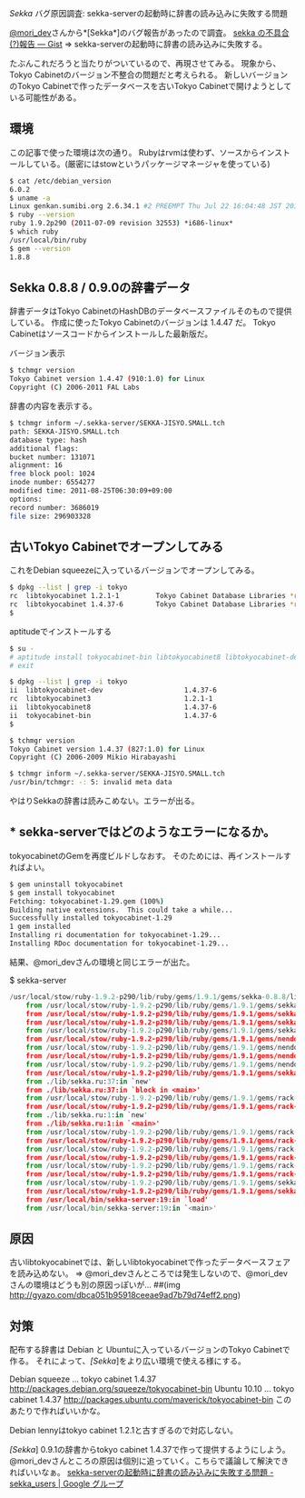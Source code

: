 *Sekka* バグ原因調査: sekka-serverの起動時に辞書の読み込みに失敗する問題

[@mori_dev](http://twitter.com/mori_dev)さんから*[Sekka*]のバグ報告があったので調査。
 [sekka の不具合(?)報告 — Gist](http://gist.github.com/1168173)
 => sekka-serverの起動時に辞書の読み込みに失敗する。

たぶんこれだろうと当たりがついているので、再現させてみる。
現象から、Tokyo Cabinetのバージョン不整合の問題だと考えられる。
新しいバージョンのTokyo Cabinetで作ったデータベースを古いTokyo Cabinetで開けようとしている可能性がある。

## 環境
この記事で使った環境は次の通り。
Rubyはrvmは使わず、ソースからインストールしている。(厳密にはstowというパッケージマネージャを使っている)
```bash
$ cat /etc/debian_version 
6.0.2
$ uname -a
Linux genkan.sumibi.org 2.6.34.1 #2 PREEMPT Thu Jul 22 16:04:48 JST 2010 i686 GNU/Linux
$ ruby --version
ruby 1.9.2p290 (2011-07-09 revision 32553) *i686-linux*
$ which ruby
/usr/local/bin/ruby
$ gem --version
1.8.8
```

## Sekka 0.8.8 / 0.9.0の辞書データ

辞書データはTokyo CabinetのHashDBのデータベースファイルそのもので提供している。
作成に使ったTokyo Cabinetのバージョンは 1.4.47 だ。
Tokyo Cabinetはソースコードからインストールした最新版だ。

バージョン表示
```bash
$ tchmgr version
Tokyo Cabinet version 1.4.47 (910:1.0) for Linux
Copyright (C) 2006-2011 FAL Labs
```

辞書の内容を表示する。
```bash
$ tchmgr inform ~/.sekka-server/SEKKA-JISYO.SMALL.tch
path: SEKKA-JISYO.SMALL.tch
database type: hash
additional flags:
bucket number: 131071
alignment: 16
free block pool: 1024
inode number: 6554277
modified time: 2011-08-25T06:30:09+09:00
options:
record number: 3686019
file size: 296903328
```

## 古いTokyo Cabinetでオープンしてみる
これをDebian squeezeに入っているバージョンでオープンしてみる。

```bash
$ dpkg --list | grep -i tokyo
rc  libtokyocabinet 1.2.1-1         Tokyo Cabinet Database Libraries *runtime*
rc  libtokyocabinet 1.4.37-6        Tokyo Cabinet Database Libraries *runtime*
$
```

aptitudeでインストールする
```bash
$ su -
# aptitude install tokyocabinet-bin libtokyocabinet8 libtokyocabinet-dev 
# exit
```

```bash
$ dpkg --list | grep -i tokyo
ii  libtokyocabinet-dev                    1.4.37-6                               Tokyo Cabinet Database Libraries *development*
rc  libtokyocabinet3                       1.2.1-1                                Tokyo Cabinet Database Libraries *runtime*
ii  libtokyocabinet8                       1.4.37-6                               Tokyo Cabinet Database Libraries *runtime*
ii  tokyocabinet-bin                       1.4.37-6                               Tokyo Cabinet Database Utilities
$
```

```bash
$ tchmgr version
Tokyo Cabinet version 1.4.37 (827:1.0) for Linux
Copyright (C) 2006-2009 Mikio Hirabayashi
```

```bash
$ tchmgr inform ~/.sekka-server/SEKKA-JISYO.SMALL.tch
/usr/bin/tchmgr: -: 5: invalid meta data
```

やはりSekkaの辞書は読みこめない。エラーが出る。

## * sekka-serverではどのようなエラーになるか。

tokyocabinetのGemを再度ビルドしなおす。
そのためには、再インストールすればよい。
```bash
$ gem uninstall tokyocabinet
$ gem install tokyocabinet
Fetching: tokyocabinet-1.29.gem (100%)
Building native extensions.  This could take a while...
Successfully installed tokyocabinet-1.29
1 gem installed
Installing ri documentation for tokyocabinet-1.29...
Installing RDoc documentation for tokyocabinet-1.29...
```

結果、@mori_devさんの環境と同じエラーが出た。

$ sekka-server
```python
/usr/local/stow/ruby-1.9.2-p290/lib/ruby/gems/1.9.1/gems/sekka-0.8.8/lib/sekka/jisyo-db.nnd:176: TokyoCabinet::HDB.open error: file=/home/kiyoka/.sekka-server/SEKKA-JISYO.SMALL.tch (RuntimeError)
	from /usr/local/stow/ruby-1.9.2-p290/lib/ruby/gems/1.9.1/gems/sekka-0.8.8/lib/sekka/kvs.rb:56:in `open'
	from /usr/local/stow/ruby-1.9.2-p290/lib/ruby/gems/1.9.1/gems/sekka-0.8.8/lib/sekka/jisyo-db.nnd:216:in `block (2 levels) in initialize'
	from /usr/local/stow/ruby-1.9.2-p290/lib/ruby/gems/1.9.1/gems/sekka-0.8.8/lib/sekka/jisyo-db.nnd:461:in `call'
	from /usr/local/stow/ruby-1.9.2-p290/lib/ruby/gems/1.9.1/gems/sekka-0.8.8/lib/sekka/jisyo-db.nnd:461:in `block in initialize'
	from /usr/local/stow/ruby-1.9.2-p290/lib/ruby/gems/1.9.1/gems/nendo-0.5.2/lib/nendo.rb:1598:in `call'
	from /usr/local/stow/ruby-1.9.2-p290/lib/ruby/gems/1.9.1/gems/nendo-0.5.2/lib/nendo.rb:1598:in `callProcedure'
	from /usr/local/stow/ruby-1.9.2-p290/lib/ruby/gems/1.9.1/gems/nendo-0.5.2/lib/nendo.rb:1336:in `openSekkaJisyo'
	from /usr/local/stow/ruby-1.9.2-p290/lib/ruby/gems/1.9.1/gems/nendo-0.5.2/lib/nendo.rb:1336:in `openSekkaJisyo'
	from /usr/local/stow/ruby-1.9.2-p290/lib/ruby/gems/1.9.1/gems/sekka-0.8.8/lib/sekkaserver.rb:57:in `initialize'
	from ./lib/sekka.ru:37:in `new'
	from ./lib/sekka.ru:37:in `block in <main>'
	from /usr/local/stow/ruby-1.9.2-p290/lib/ruby/gems/1.9.1/gems/rack-1.3.2/lib/rack/builder.rb:51:in `instance_eval'
	from /usr/local/stow/ruby-1.9.2-p290/lib/ruby/gems/1.9.1/gems/rack-1.3.2/lib/rack/builder.rb:51:in `initialize'
	from ./lib/sekka.ru:1:in `new'
	from ./lib/sekka.ru:1:in `<main>'
	from /usr/local/stow/ruby-1.9.2-p290/lib/ruby/gems/1.9.1/gems/rack-1.3.2/lib/rack/builder.rb:40:in `eval'
	from /usr/local/stow/ruby-1.9.2-p290/lib/ruby/gems/1.9.1/gems/rack-1.3.2/lib/rack/builder.rb:40:in `parse_file'
	from /usr/local/stow/ruby-1.9.2-p290/lib/ruby/gems/1.9.1/gems/rack-1.3.2/lib/rack/server.rb:200:in `app'
	from /usr/local/stow/ruby-1.9.2-p290/lib/ruby/gems/1.9.1/gems/rack-1.3.2/lib/rack/server.rb:301:in `wrapped_app'
	from /usr/local/stow/ruby-1.9.2-p290/lib/ruby/gems/1.9.1/gems/rack-1.3.2/lib/rack/server.rb:252:in `start'
	from /usr/local/stow/ruby-1.9.2-p290/lib/ruby/gems/1.9.1/gems/rack-1.3.2/lib/rack/server.rb:137:in `start'
	from /usr/local/stow/ruby-1.9.2-p290/lib/ruby/gems/1.9.1/gems/sekka-0.8.8/bin/sekka-server:90:in `main'
	from /usr/local/stow/ruby-1.9.2-p290/lib/ruby/gems/1.9.1/gems/sekka-0.8.8/bin/sekka-server:100:in `<top (required)>'
	from /usr/local/bin/sekka-server:19:in `load'
	from /usr/local/bin/sekka-server:19:in `<main>'
```

## 原因
古いlibtokyocabinetでは、新しいlibtokyocabinetで作ったデータベースフェアを読み込めない。
=> @mori_devさんところでは発生しないので、@mori_devさんの環境はどうも別の原因っぽいが…
 ##(img http://gyazo.com/dbca051b95918ceeae9ad7b79d74eff2.png)

## 対策
配布する辞書は Debian と Ubuntuに入っているバージョンのTokyo Cabinetで作る。
それによって、*[Sekka*]をより広い環境で使える様にする。

Debian squeeze ... tokyo cabinet 1.4.37
  http://packages.debian.org/squeeze/tokyocabinet-bin
Ubuntu 10.10   ... tokyo cabinet 1.4.37
  http://packages.ubuntu.com/maverick/tokyocabinet-bin
このあたりで作ればいいかな。

Debian lennyはtokyo cabinet 1.2.1と古すぎるので対応しない。

*[Sekka*] 0.9.1の辞書からtokyo cabinet 1.4.37で作って提供するようにしよう。
@mori_devさんところの原因は個別に追っていく。こちらで議論して解決できればいいなぁ。
  [sekka-serverの起動時に辞書の読み込みに失敗する問題 -   sekka_users | Google グループ](http://groups.google.com/group/sekka_users/browse_thread/thread/898a54535e522dff?hl=ja)
